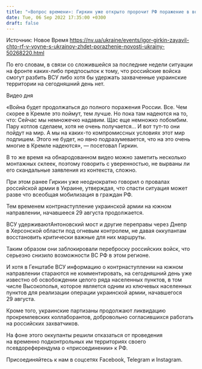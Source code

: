 ```yaml
---
title: "«Вопрос времени»: Гиркин уже открыто пророчит РФ поражение в войне против Украины — видео"
date: Tue, 06 Sep 2022 17:35:00 +0300
draft: false
---
```

Источник: Новое Время https://nv.ua/ukraine/events/igor-girkin-zayavil-chto-rf-v-voyne-s-ukrainoy-zhdet-porazhenie-novosti-ukrainy-50268220.html


 По его словам, в связи со сложившейся за последние недели ситуации на фронте каких-либо предпосылок к тому, что российские войска смогут разбить ВСУ либо хотя бы удержать захваченные украинские территории на сегодняшний день нет.

 Видео дня   

«Война будет продолжаться до полного поражения России. Все. Чем скорее в Кремле это поймут, тем лучше. Но пока там надеются на то, что: Сейчас мы немножечко надавим. Щас еще немножко побомбим. Пару котлов сделаем, хотя не очень получается… И вот тут-то они пойдут на мир. А мы на каких-то компромиссных условиях этот мир подпишем. Этого не будет, но явно подразумевается, что на это очень многие в Кремле надеются», — посетовал Гиркин.

В то же время на обнародованном видео можно заметить несколько монтажных склеек, поэтому говорить с уверенностью, не вырваны ли его скандальные заявления из контекста, сложно.

При этом ранее Гиркин уже неоднократно говорил о провалах российской армии в Украине, утверждая, что спасти ситуация может разве что всеобщая мобилизация в граждан РФ.

Тем временем контрнаступление украинской армии на южном направлении, начавшееся 29 августа продолжается.

ВСУ удерживаютАнтоновский мост и другие переправы через Днепр в Херсонской области под огневым контролем, не давая оккупантам восстановить критически важные для них маршруты.

Таким образом они заблокировали переброску российских войск, что серьезно снизило возможности ВС РФ в этом регионе.

И хотя в Генштабе ВСУ информацию о контрнаступлении на южном направлении стараются не комментировать, на сегодняшний день уже известно об освобождении целого ряда населенных пунктов, в том числе Высокополья, которое является одним из ключевых населенных пунктов для реализации операции украинской армии, начавшегося 29 августа.

Кроме того, украинские партизаны продолжают ликвидацию прокремлевских коллаборантов, добровольно согласившихся работать на российских захватчиков.

На фоне этого оккупанты решили отказаться от проведения на временно подконтрольных им территориях своего псевдореферендума о «присоединении» к РФ.

Присоединяйтесь к нам в соцсетях Facebook, Telegram и Instagram.
